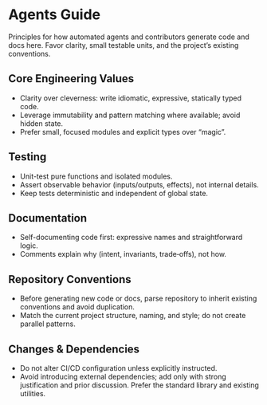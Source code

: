 # Agents Guide

Principles for how automated agents and contributors generate code and docs here. Favor clarity, small testable units, and the project’s existing conventions.

## Core Engineering Values

- Clarity over cleverness: write idiomatic, expressive, statically typed code.
- Leverage immutability and pattern matching where available; avoid hidden state.
- Prefer small, focused modules and explicit types over “magic”.

## Testing

- Unit-test pure functions and isolated modules.
- Assert observable behavior (inputs/outputs, effects), not internal details.
- Keep tests deterministic and independent of global state.

## Documentation

- Self-documenting code first: expressive names and straightforward logic.
- Comments explain why (intent, invariants, trade‑offs), not how.

## Repository Conventions

- Before generating new code or docs, parse repository to inherit existing conventions and avoid duplication.
- Match the current project structure, naming, and style; do not create parallel patterns.

## Changes & Dependencies

- Do not alter CI/CD configuration unless explicitly instructed.
- Avoid introducing external dependencies; add only with strong justification and prior discussion. Prefer the standard library and existing utilities.

